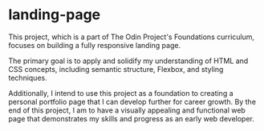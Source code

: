 # landing-page

This project, which is a part of The Odin Project's Foundations curriculum, focuses on building a fully responsive landing page. 

The primary goal is to apply and solidify my understanding of HTML and CSS concepts, including semantic structure, Flexbox, and 
styling techniques.

Additionally, I intend to use this project as a foundation to creating a personal portfolio page that I can develop further for 
career growth. By the end of this project, I am to have a visually appealing and functional web page that demonstrates my skills 
and progress as an early web developer.